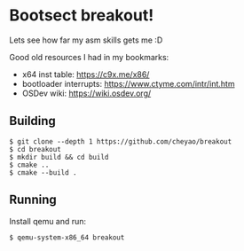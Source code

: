 # Bootsect breakout!

Lets see how far my asm skills gets me :D

Good old resources I had in my bookmarks:

- x64 inst table: https://c9x.me/x86/
- bootloader interrupts: https://www.ctyme.com/intr/int.htm
- OSDev wiki: https://wiki.osdev.org/

## Building
```
$ git clone --depth 1 https://github.com/cheyao/breakout
$ cd breakout
$ mkdir build && cd build 
$ cmake ..
$ cmake --build .
```

## Running

Install qemu and run:

```
$ qemu-system-x86_64 breakout
```
